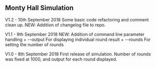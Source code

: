 Monty Hall Simulation
---------------------

V1.2 - 10th September 2018
Some basic code refactoring and comment clean up.
NEW: Addition of changelog file to repo.

V1.1 - 9th September 2018
NEW: Addition of command line parameter handling
    + --output  For displaying individual round result
    + --rounds  For setting the number of rounds

V1.0 - 8th September 2018
First release of simulation. Number of rounds was fixed at 1000, and output for each round displayed.